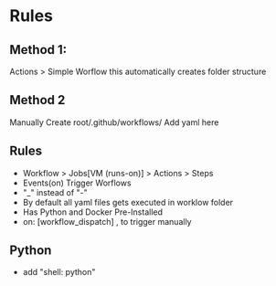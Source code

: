 # Rules

## Method 1:
Actions > Simple Worflow
this automatically creates folder structure 

## Method 2
Manually Create root/.github/workflows/
Add yaml here 

## Rules
- Workflow > Jobs[VM (runs-on)] > Actions > Steps
- Events(on) Trigger Worflows
-  "_" instead of "-"
- By default all yaml files gets executed in worklow folder
- Has Python and Docker Pre-Installed 
- on: [workflow_dispatch] , to trigger manually 

## Python
- add "shell: python"

